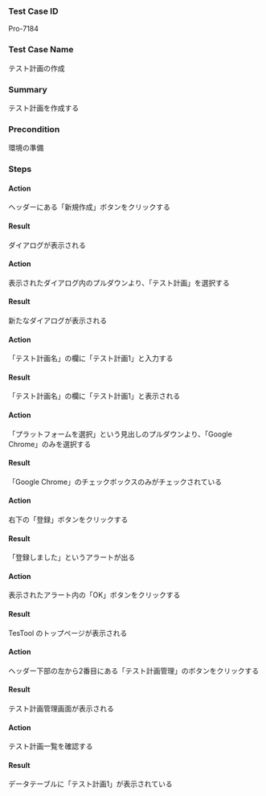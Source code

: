 ### Test Case ID
Pro-7184

### Test Case Name
テスト計画の作成

### Summary
テスト計画を作成する

### Precondition
環境の準備

### Steps

#### Action
ヘッダーにある「新規作成」ボタンをクリックする
#### Result
ダイアログが表示される

#### Action
表示されたダイアログ内のプルダウンより、「テスト計画」を選択する
#### Result
新たなダイアログが表示される

#### Action
「テスト計画名」の欄に「テスト計画1」と入力する
#### Result
「テスト計画名」の欄に「テスト計画1」と表示される

#### Action
「プラットフォームを選択」という見出しのプルダウンより、「Google Chrome」のみを選択する
#### Result
「Google Chrome」のチェックボックスのみがチェックされている

#### Action
右下の「登録」ボタンをクリックする
#### Result
「登録しました」というアラートが出る

#### Action
表示されたアラート内の「OK」ボタンをクリックする
#### Result
TesTool のトップページが表示される

#### Action
ヘッダー下部の左から2番目にある「テスト計画管理」のボタンをクリックする
#### Result
テスト計画管理画面が表示される

#### Action
テスト計画一覧を確認する
#### Result
データテーブルに「テスト計画1」が表示されている
